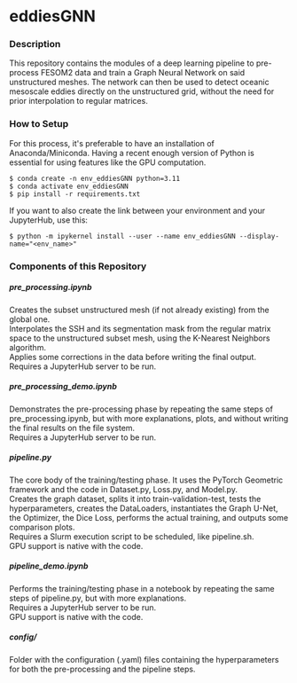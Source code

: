 # eddiesGNN

### Description

This repository contains the modules of a deep learning pipeline to pre-process FESOM2 data and train a Graph Neural Network on said unstructured meshes.
The network can then be used to detect oceanic mesoscale eddies directly on the unstructured grid, without the need for prior interpolation to regular matrices.

### How to Setup

For this process, it's preferable to have an installation of Anaconda/Miniconda. Having a recent enough version of Python is essential for using features like the GPU computation.

```
$ conda create -n env_eddiesGNN python=3.11
$ conda activate env_eddiesGNN
$ pip install -r requirements.txt
```

If you want to also create the link between your environment and your JupyterHub, use this:

```
$ python -m ipykernel install --user --name env_eddiesGNN --display-name="<env_name>"
```

### Components of this Repository

##### pre_processing.ipynb

Creates the subset unstructured mesh (if not already existing) from the global one.<br>
Interpolates the SSH and its segmentation mask from the regular matrix space to the unstructured subset mesh, using the K-Nearest Neighbors algorithm.<br>
Applies some corrections in the data before writing the final output.<br>
Requires a JupyterHub server to be run.

##### pre_processing_demo.ipynb

Demonstrates the pre-processing phase by repeating the same steps of pre_processing.ipynb, but with more explanations, plots, and without writing the final results on the file system.<br>
Requires a JupyterHub server to be run.

##### pipeline.py

The core body of the training/testing phase. It uses the PyTorch Geometric framework and the code in Dataset.py, Loss.py, and Model.py.<br>
Creates the graph dataset, splits it into train-validation-test, tests the hyperparameters, creates the DataLoaders, instantiates the Graph U-Net, the Optimizer, the Dice Loss, performs the actual training, and outputs some comparison plots.<br>
Requires a Slurm execution script to be scheduled, like pipeline.sh.<br>
GPU support is native with the code.

##### pipeline_demo.ipynb

Performs the training/testing phase in a notebook by repeating the same steps of pipeline.py, but with more explanations.<br>
Requires a JupyterHub server to be run.<br>
GPU support is native with the code.

##### config/

Folder with the configuration (.yaml) files containing the hyperparameters for both the pre-processing and the pipeline steps.
